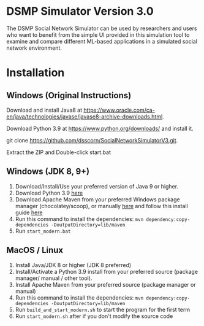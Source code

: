 # DSMP Simulator Version 3.0

The DSMP Social Network Simulator can be used by researchers and users who want to benefit from the simple UI provided in this simulation tool to examine and compare different ML-based applications in a simulated social network environment. 


# Installation 


## Windows (Original Instructions)
Download and install Java8 at https://www.oracle.com/ca-en/java/technologies/javase/javase8-archive-downloads.html.

[//]: # (Downlaod mingw-get-setup.exe at https://sourceforge.net/projects/mingw/ and install C compiler.)
 
Download Python 3.9 at https://www.python.org/downloads/ and install it.  

git clone https://github.com/dsscorn/SocialNetworkSimulatorV3.git.

Extract the ZIP and Double-click start.bat

## Windows (JDK 8, 9+)
1. Download/Install/Use your preferred version of Java 9 or higher.  
2. Download Python 3.9 [here](https://www.python.org/downloads/)
3. Download Apache Maven from your preferred Windows package manager (chocolatey/scoop), or manually [here](https://maven.apache.org/download.cgi) and follow this install guide [here](https://stackoverflow.com/questions/38549614/how-to-install-maven-in-windows)
4. Run this command to install the dependencies: `mvn dependency:copy-dependencies -DoutputDirectory=lib/maven`
5. Run `start_modern.bat`

## MacOS / Linux
1. Install Java/JDK 8 or higher (JDK 8 preferred)
2. Install/Activate a Python 3.9 install from your preferred source (package manager/ manual / other tool).
3. Install Apache Maven from your preferred source (package manager or manual)
4. Run this command to install the dependencies: `mvn dependency:copy-dependencies -DoutputDirectory=lib/maven`
5. Run `build_and_start_modern.sh` to start the program for the first term
6. Run `start_modern.sh` after if you don't modify the source code

